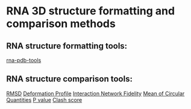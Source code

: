 # RNA 3D structure formatting and comparison methods

## RNA structure formatting tools:
[rna-pdb-tools](https://github.com/RNA-Puzzles/rna-pdb-tools)


## RNA structure comparison tools:

[RMSD]()
[Deformation Profile](https://github.com/RNA-Puzzles/DeformationProfile)
[Interaction Network Fidelity]()
[Mean of Circular Quantities]()
[P value]()
[Clash score]()
